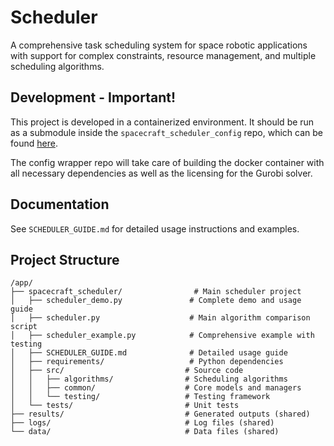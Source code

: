 # Scheduler

A comprehensive task scheduling system for space robotic applications with support for complex constraints, resource management, and multiple scheduling algorithms.

## Development - Important!

This project is developed in a containerized environment. It should be run as a submodule inside the
`spacecraft_scheduler_config` repo, which can be found [here](https://github.com/Kappibw/spacecraft_scheduler_config).

The config wrapper repo will take care of building the docker container with all necessary dependencies as well
as the licensing for the Gurobi solver.

## Documentation

See `SCHEDULER_GUIDE.md` for detailed usage instructions and examples.

## Project Structure

```
/app/
├── spacecraft_scheduler/                # Main scheduler project
│   ├── scheduler_demo.py               # Complete demo and usage guide
│   ├── scheduler.py                    # Main algorithm comparison script
│   ├── scheduler_example.py            # Comprehensive example with testing
│   ├── SCHEDULER_GUIDE.md              # Detailed usage guide
│   ├── requirements/                   # Python dependencies
│   ├── src/                           # Source code
│   │   ├── algorithms/                # Scheduling algorithms
│   │   ├── common/                    # Core models and managers
│   │   └── testing/                   # Testing framework
│   └── tests/                         # Unit tests
├── results/                           # Generated outputs (shared)
├── logs/                              # Log files (shared)
└── data/                              # Data files (shared)
```
